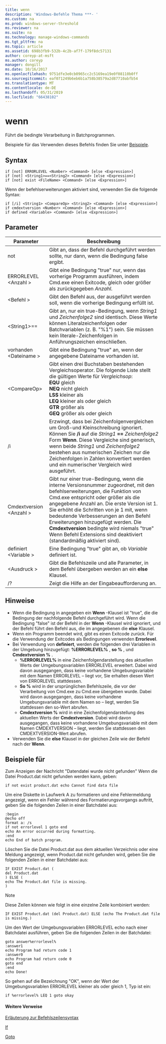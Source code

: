 ```yaml
---
title: wenn
description: 'Windows-Befehle Thema ***- '
ms.custom: na
ms.prod: windows-server-threshold
ms.reviewer: na
ms.suite: na
ms.technology: manage-windows-commands
ms.tgt_pltfrm: na
ms.topic: article
ms.assetid: 698b3fb9-532b-4c2b-af7f-179f8dc57131
author: coreyp-at-msft
ms.author: coreyp
manager: dongill
ms.date: 10/16/2017
ms.openlocfilehash: 9751dfe3e0cb0965cc2c5169ea19e0f08110b0ff
ms.sourcegitcommit: eaf071249b6eb6b1a758b38579a2d87710abfb54
ms.translationtype: MT
ms.contentlocale: de-DE
ms.lasthandoff: 05/31/2019
ms.locfileid: "66438102"
---
```

# <a name="if"></a>wenn



Führt die bedingte Verarbeitung in Batchprogrammen.

Beispiele für das Verwenden dieses Befehls finden Sie unter [Beispiele](#BKMK_examples).

## <a name="syntax"></a>Syntax

```
if [not] ERRORLEVEL <Number> <Command> [else <Expression>]
if [not] <String1>==<String2> <Command> [else <Expression>]
if [not] exist <FileName> <Command> [else <Expression>]
```
Wenn der befehlserweiterungen aktiviert sind, verwenden Sie die folgende Syntax:
```
if [/i] <String1> <CompareOp> <String2> <Command> [else <Expression>]
if cmdextversion <Number> <Command> [else <Expression>]
if defined <Variable> <Command> [else <Expression>]
```

## <a name="parameters"></a>Parameter

|        Parameter        |                                                                                                                                                                                                                Beschreibung                                                                                                                                                                                                                 |
|-------------------------|--------------------------------------------------------------------------------------------------------------------------------------------------------------------------------------------------------------------------------------------------------------------------------------------------------------------------------------------------------------------------------------------------------------------------------------------|
|           not           |                                                                                                                                                                              Gibt an, dass der Befehl durchgeführt werden sollte, nur dann, wenn die Bedingung false ergibt.                                                                                                                                                                              |
|  ERRORLEVEL \<Anzahl >   |                                                                                                                                                      Gibt eine Bedingung "true" nur, wenn das vorherige Programm ausführen, indem Cmd.exe einen Exitcode, gleich oder größer als zurückgegeben *Anzahl*.                                                                                                                                                       |
|       \<Befehl >        |                                                                                                                                                                            Gibt den Befehl aus, der ausgeführt werden soll, wenn die vorherige Bedingung erfüllt ist.                                                                                                                                                                             |
|  \<String1>==<String2>  |                                                                                                             Gibt an, nur ein true-Bedingung, wenn *String1* und *Zeichenfolge2* sind identisch. Diese Werte können Literalzeichenfolgen oder Batchvariablen (z. B. "%1") sein. Sie müssen kein literale-Zeichenfolgen in Anführungszeichen einschließen.                                                                                                              |
|    vorhanden \<Dateiname >    |                                                                                                                                                                                       Gibt eine Bedingung "true" an, wenn der angegebene Dateiname vorhanden ist.                                                                                                                                                                                        |
|      \<CompareOp>       |                                                                               Gibt einen drei Buchstaben bestehenden Vergleichsoperator. Die folgende Liste stellt die gültigen Werte für *Vergleichsop*:</br>**EQU** gleich</br>**NEQ** nicht gleich</br>**LSS** kleiner als</br>**LEQ** kleiner als oder gleich</br>**GTR** größer als</br>**GEQ** größer als oder gleich                                                                                |
|           /i            |                                                            Erzwingt, dass bei Zeichenfolgenvergleichen um Groß-und Kleinschreibung ignoriert.  Können Sie **/i** auf die <em>String1</em> **==** <em>Zeichenfolge2</em> Form **Wenn**. Diese Vergleiche sind generisch, wenn beide *String1* und *Zeichenfolge2* bestehen aus numerischen Zeichen nur die Zeichenfolgen in Zahlen konvertiert werden und ein numerischer Vergleich wird ausgeführt.                                                            |
| Cmdextversion \<Anzahl > | Gibt nur einer true-Bedingung, wenn die interne Versionsnummer zugeordnet, mit den befehlserweiterungen, die Funktion von Cmd.exe entspricht oder größer als die angegebene Anzahl an. Die erste Version ist 1. Sie erhöht die Schritten von je 1 mit, wenn bedeutende Verbesserungen an den Befehl Erweiterungen hinzugefügt werden. Die **Cmdextversion** bedingte wird niemals "true" Wenn Befehl Extensions sind deaktiviert (standardmäßig aktiviert sind). |
|   definiert \<Variable >   |                                                                                                                                                                                            Eine Bedingung "true" gibt an, ob *Variable* definiert ist.                                                                                                                                                                                            |
|      \<Ausdruck >      |                                                                                                                                                                   Gibt die Befehlszeile und alle Parameter, in dem Befehl übergeben werden an ein **else** Klausel.                                                                                                                                                                   |
|           /?            |                                                                                                                                                                                                    Zeigt die Hilfe an der Eingabeaufforderung an.                                                                                                                                                                                                    |

## <a name="remarks"></a>Hinweise

-   Wenn die Bedingung in angegeben ein **Wenn** -Klausel ist "true", die die Bedingung der nachfolgende Befehl durchgeführt wird. Wenn die Bedingung "false" ist der Befehl in der **Wenn** -Klausel wird ignoriert, und der Befehl führt den Befehl aus, die im angegebenen die **else** Klausel.
-   Wenn ein Programm beendet wird, gibt es einen Exitcode zurück. Für die Verwendung der Exitcodes als Bedingungen verwenden **Errorlevel**.
-   Bei Verwendung von **definiert**, werden die folgenden drei Variablen in der Umgebung hinzugefügt: **%ERRORLEVEL%** , **so %** , und **Cmdextversion %** .  
    -   **%ERRORLEVEL%** in eine Zeichenfolgendarstellung des aktuellen Werts der Umgebungsvariablen ERRORLEVEL erweitert. Dabei wird davon ausgegangen, dass keine vorhandene Umgebungsvariable mit dem Namen ERRORLEVEL – liegt vor, Sie erhalten diesen Wert von ERRORLEVEL stattdessen.
    -   **So %** wird in der ursprünglichen Befehlszeile, die vor der Verarbeitung von Cmd.exe zu Cmd.exe übergeben wurde. Dabei wird davon ausgegangen, dass keine vorhandene Umgebungsvariable mit dem Namen so – liegt, werden Sie stattdessen den so-Wert abrufen.
    -   **Cmdextversion %** wird in eine Zeichenfolgendarstellung des aktuellen Werts der **Cmdextversion**. Dabei wird davon ausgegangen, dass keine vorhandene Umgebungsvariable mit dem Namen CMDEXTVERSION – liegt, werden Sie stattdessen den CMDEXTVERSION-Wert abrufen.
-   Verwenden Sie die **else** Klausel in der gleichen Zeile wie der Befehl nach der **Wenn**.

## <a name="BKMK_examples"></a>Beispiele für

Zum Anzeigen der Nachricht "Datendatei wurde nicht gefunden" Wenn die Datei Product.dat nicht gefunden werden kann, geben:
```
if not exist product.dat echo Cannot find data file 
```
Um eine Diskette in Laufwerk A zu formatieren und eine Fehlermeldung angezeigt, wenn ein Fehler während des Formatierungsvorgangs auftritt, geben Sie die folgenden Zeilen in einer Batchdatei aus:
```
:begin
@echo off
format a: /s
if not errorlevel 1 goto end
echo An error occurred during formatting.
:end
echo End of batch program.
```
Löschen Sie die Datei Product.dat aus dem aktuellen Verzeichnis oder eine Meldung angezeigt, wenn Product.dat nicht gefunden wird, geben Sie die folgenden Zeilen in einer Batchdatei aus:
```
IF EXIST Product.dat (
del Product.dat
) ELSE (
echo The Product.dat file is missing.
)
```

> [!NOTE]
> Diese Zeilen können wie folgt in eine einzelne Zeile kombiniert werden:
> ```
> IF EXIST Product.dat (del Product.dat) ELSE (echo The Product.dat file is missing.)
> ```
> Um den Wert der Umgebungsvariablen ERRORLEVEL echo nach einer Batchdatei ausführen, geben Sie die folgenden Zeilen in der Batchdatei:
> ```
> goto answer%errorlevel%
> :answer1
> echo Program had return code 1
> :answer0
> echo Program had return code 0
> goto end
> :end
> echo Done! 
> ```
> So gehen auf die Bezeichnung "OK", wenn der Wert der Umgebungsvariablen ERRORLEVEL kleiner als oder gleich 1, Typ ist ein:
> ```
> if %errorlevel% LEQ 1 goto okay
> ```

#### <a name="additional-references"></a>Weitere Verweise

[Erläuterung zur Befehlszeilensyntax](command-line-syntax-key.md)

[If](if.md)

[Goto](goto.md)